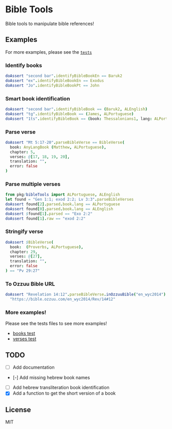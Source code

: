 # Bible Tools

Bible tools to manipulate bible references!

## Examples

For more examples, please see the [`tests`](tests)

### Identify books

```nim
doAssert "second bar".identifyBibleBookEn == Baruk2
doAssert "ex".identifyBibleBookEn == Exodus
doAssert "Jo".identifyBibleBookPt == John
```

### Smart book identification

```nim
doAssert "second bar".identifyBibleBook == (Baruk2, ALEnglish)
doAssert "tg".identifyBibleBook == (James, ALPortuguese)
doAssert "1ts".identifyBibleBook == (book: Thessalonians1, lang: ALPortuguese)
```

### Parse verse

```nim
doAssert "Mt 5:17-20".parseBibleVerse == BibleVerse(
  book: AnyLangBook (Matthew, ALPortuguese),
  chapter: 5,
  verses: @[17, 18, 19, 20],
  translation: "",
  error: false
)
```

### Parse multiple verses

```nim
from pkg/bibleTools import ALPortuguese, ALEnglish
let found = "Gen 1:1; exod 2:2; Lv 3:3".parseBibleVerses
doAssert found[2].parsed.book.lang == ALPortuguese
doAssert found[0].parsed.book.lang == ALEnglish
doAssert $found[1].parsed == "Exo 2:2"
doAssert found[1].raw == "exod 2:2"
```

### Stringify verse

```nim
doAssert $BibleVerse(
  book:  (Proverbs, ALPortuguese),
  chapter: 29,
  verses: @[27],
  translation: "",
  error: false
) == "Pv 29:27"
```

### To Ozzuu Bible URL

```nim
doAssert "Revelation 14:12".parseBibleVerse.inOzzuuBible("en_wyc2014") ==
  "https://bible.ozzuu.com/en_wyc2014/Rev/14#12"
```

### More examples!

Please see the tests files to see more examples!

- [books test](tests/testBooks.nim)
- [verses test](tests/testVerses.nim)

## TODO

- [ ] Add documentation
- [-] Add missing hebrew book names
- [ ] Add hebrew transliteration book identification
- [x] Add a function to get the short version of a book

## License

MIT
